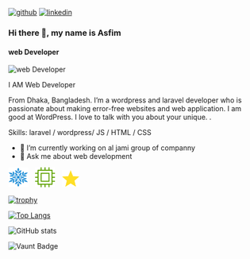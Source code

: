 [<img src='https://cdn.jsdelivr.net/npm/simple-icons@3.0.1/icons/github.svg' alt='github' height='40'>](https://github.com/https://github.com/asfim)  [<img src='https://cdn.jsdelivr.net/npm/simple-icons@3.0.1/icons/linkedin.svg' alt='linkedin' height='40'>](https://www.linkedin.com/in/https://www.linkedin.com/in/miskatul-asfim//) 

### Hi there 👋, my name is Asfim
#### web Developer
![web Developer](https://www.facebook.com/PJ7000?mibextid=ZbWKwL)

I AM Web Developer

From Dhaka, Bangladesh. I’m a wordpress and laravel developer who is passionate about making error-free websites and web application. I am good at WordPress. I love to talk with you about your unique. .

Skills: laravel / wordpress/ JS / HTML / CSS

- 🔭 I’m currently working on al jami group of companny 
- 💬 Ask me about web development 


 

<a href='https://archiveprogram.github.com/'><img src='https://raw.githubusercontent.com/acervenky/animated-github-badges/master/assets/acbadge.gif' width='40' height='40'></a> <a href='https://docs.github.com/en/developers'><img src='https://raw.githubusercontent.com/acervenky/animated-github-badges/master/assets/devbadge.gif' width='40' height='40'></a> <a href='https://stars.github.com/'><img src='https://raw.githubusercontent.com/acervenky/animated-github-badges/master/assets/starbadge.gif' width='35' height='35'></a> 

[![trophy](https://github-profile-trophy.vercel.app/?username=https://github.com/asfim)](https://github.com/ryo-ma/github-profile-trophy)

[![Top Langs](https://github-readme-stats.vercel.app/api/top-langs/?username=https://github.com/asfim)](https://github.com/anuraghazra/github-readme-stats)

![GitHub stats](https://github-readme-stats.vercel.app/api?username=https://github.com/asfim&show_icons=true&count_private=true)  

![Vaunt Badge](https://api.vaunt.dev/v1/github/entities/https://github.com/asfim/contributions?format=svg&private=true)  

